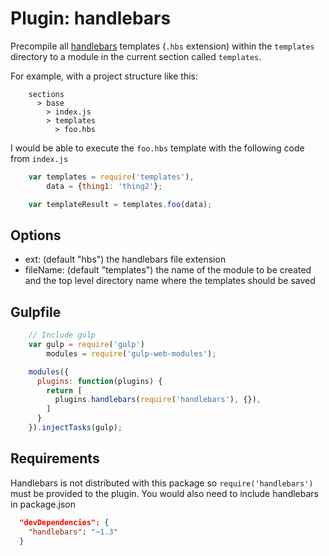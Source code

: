 Plugin: handlebars
==============

Precompile all [handlebars](http://handlebarsjs.com/) templates (`.hbs` extension) within the `templates` directory to a module in the current section called `templates`.

For example, with a project structure like this:
```
    sections
      > base
        > index.js
        > templates
          > foo.hbs
```

I would be able to execute the `foo.hbs` template with the following code from `index.js`
```javascript
    var templates = require('templates'),
        data = {thing1: 'thing2'};

    var templateResult = templates.foo(data);
```

Options
-----------
* ext: (default "hbs") the handlebars file extension
* fileName: (default "templates") the name of the module to be created and the top level directory name where the templates should be saved

Gulpfile
-----------

```javascript
    // Include gulp
    var gulp = require('gulp')
        modules = require('gulp-web-modules');

    modules({
      plugins: function(plugins) {
        return [
          plugins.handlebars(require('handlebars'), {}),
        ]
      }
    }).injectTasks(gulp);
```

Requirements
-----------
Handlebars is not distributed with this package so ```require('handlebars')``` must be provided to the plugin.  You would also need to include handlebars in package.json
```json
  "devDependencies": {
    "handlebars": "~1.3"
  }
```

